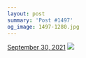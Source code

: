 ```yaml
---
layout: post
summary: 'Post #1497'
og_image: 1497-1280.jpg
---
```


<p>
  <time>
    <a href="/1497">September 30, 2021</a>
  </time>
  <a href="/1497">
    <img src="{{ site.assets_url }}/1497-640.jpg" srcset="{{ site.assets_url }}/1497-320.jpg 320w, {{ site.assets_url }}/1497-640.jpg 640w, {{ site.assets_url }}/1497-960.jpg 960w, {{ site.assets_url }}/1497-1280.jpg 1280w" sizes="(min-width: 700px) 50vw, calc(100vw - 2rem)" />
  </a>
</p>
